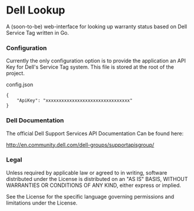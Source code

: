 # Dell Lookup
A (soon-to-be) web-interface for looking up warranty status based on Dell Service Tag written in Go.

### Configuration
Currently the only configuration option is to provide the application an API Key for Dell's Service Tag system. This file is stored at the root of the project.

config.json

```
{
    "ApiKey": "xxxxxxxxxxxxxxxxxxxxxxxxxxxxxxxx"
}
```

### Dell Documentation
The official Dell Support Services API Documentation Can be found here:

http://en.community.dell.com/dell-groups/supportapisgroup/

### Legal
Unless required by applicable law or agreed to in writing, software distributed under the License is distributed on an "AS IS" BASIS, WITHOUT WARRANTIES OR CONDITIONS OF ANY KIND, either express or implied.

See the License for the specific language governing permissions and limitations under the License.
